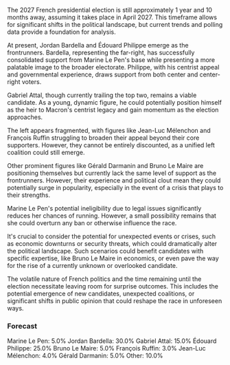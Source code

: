 The 2027 French presidential election is still approximately 1 year and 10 months away, assuming it takes place in April 2027. This timeframe allows for significant shifts in the political landscape, but current trends and polling data provide a foundation for analysis.

At present, Jordan Bardella and Édouard Philippe emerge as the frontrunners. Bardella, representing the far-right, has successfully consolidated support from Marine Le Pen's base while presenting a more palatable image to the broader electorate. Philippe, with his centrist appeal and governmental experience, draws support from both center and center-right voters.

Gabriel Attal, though currently trailing the top two, remains a viable candidate. As a young, dynamic figure, he could potentially position himself as the heir to Macron's centrist legacy and gain momentum as the election approaches.

The left appears fragmented, with figures like Jean-Luc Mélenchon and François Ruffin struggling to broaden their appeal beyond their core supporters. However, they cannot be entirely discounted, as a unified left coalition could still emerge.

Other prominent figures like Gérald Darmanin and Bruno Le Maire are positioning themselves but currently lack the same level of support as the frontrunners. However, their experience and political clout mean they could potentially surge in popularity, especially in the event of a crisis that plays to their strengths.

Marine Le Pen's potential ineligibility due to legal issues significantly reduces her chances of running. However, a small possibility remains that she could overturn any ban or otherwise influence the race.

It's crucial to consider the potential for unexpected events or crises, such as economic downturns or security threats, which could dramatically alter the political landscape. Such scenarios could benefit candidates with specific expertise, like Bruno Le Maire in economics, or even pave the way for the rise of a currently unknown or overlooked candidate.

The volatile nature of French politics and the time remaining until the election necessitate leaving room for surprise outcomes. This includes the potential emergence of new candidates, unexpected coalitions, or significant shifts in public opinion that could reshape the race in unforeseen ways.

### Forecast

Marine Le Pen: 5.0%
Jordan Bardella: 30.0%
Gabriel Attal: 15.0%
Édouard Philippe: 25.0%
Bruno Le Maire: 5.0%
François Ruffin: 3.0%
Jean-Luc Mélenchon: 4.0%
Gérald Darmanin: 5.0%
Other: 10.0%